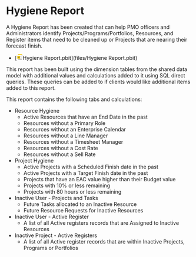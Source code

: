 # Hygiene Report
A Hygiene Report has been created that can help PMO officers and Administrators identify Projects/Programs/Portfolios, Resources, and Register items that need to be cleaned up or Projects that are nearing their forecast finish.

 - [<img src="images/TemplateFile-48.png" width="16px">Hygiene Report.pbit](files/Hygiene Report.pbit)  

This report has been built using the dimension tables from the shared data model with additional values and calculations added to it using SQL direct queries. These queries can be added to if clients would like additional items added to this report.

This report contains the following tabs and calculations:
- Resource Hygiene
  - Active Resources that have an End Date in the past
  - Resources without a Primary Role
  - Resources without an Enterprise Calendar
  - Resources without a Line Manager
  - Resources without a Timesheet Manager
  - Resources without a Cost Rate
  - Resources without a Sell Rate
- Project Hygiene
  - Active Projects with a Scheduled Finish date in the past
  - Active Projects with a Target Finish date in the past
  - Projects that have an EAC value higher than their Budget value
  - Projects with 10% or less remaining
  - Projects with 80 hours or less remaining
- Inactive User - Projects and Tasks
  - Future Tasks allocated to an Inactive Resource
  - Future Resource Requests for Inactive Resources
- Inactive User - Active Register
  - A list of all Active registers records that are Assigned to Inactive Resources 
- Inactive Project - Active Registers
  - A list of all Active register records that are within Inactive Projects, Programs or Portfolios
